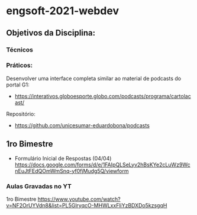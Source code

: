 # engsoft-2021-webdev

## Objetivos da Disciplina:

### Técnicos

### Práticos:

Desenvolver uma interface completa similar ao material de podcasts do portal G1:
- https://interativos.globoesporte.globo.com/podcasts/programa/cartolacast/

Repositório:
- https://github.com/unicesumar-eduardobona/podcasts

## 1ro Bimestre

- Formulário Inicial de Respostas (04/04)
https://docs.google.com/forms/d/e/1FAIpQLSeLyv2hBsKYe2cLuWz9WcnEuJtFEdQOmWmSnq-yf0fjMudg5Q/viewform


### Aulas Gravadas no YT

1ro Bimestre
https://www.youtube.com/watch?v=NF2OrUYVdn8&list=PL5GlryqcO-MHWLxxFliYzBDXDo5kzsgqH
